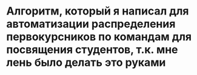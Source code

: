 <h1>Алгоритм, который я написал для автоматизации распределения первокурсников по командам для посвящения студентов, т.к. мне лень было делать это руками</h1>

